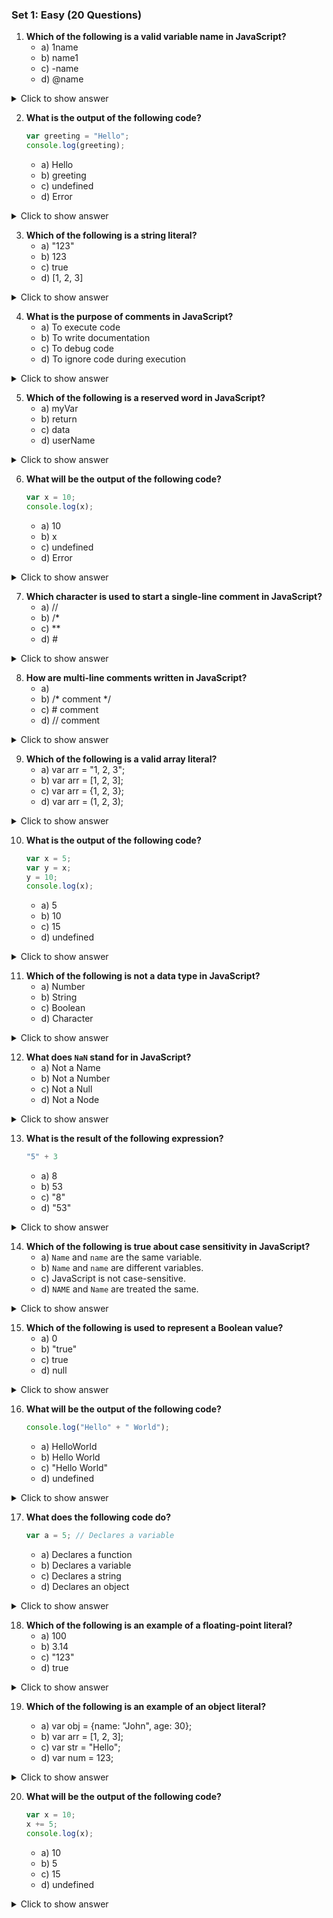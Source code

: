 ### **Set 1: Easy (20 Questions)**

1. **Which of the following is a valid variable name in JavaScript?**
    - a) 1name
    - b) name1
    - c) -name
    - d) @name
<details>
  <summary>Click to show answer</summary>
  <b>Answer:</b> b) name1 <br/> 
  <b>Explanation:</b> Variable names cannot start with a number. They must begin with a letter, underscore (`_`), or dollar sign (`$`).
</details>

2. **What is the output of the following code?**
   ```javascript
   var greeting = "Hello";
   console.log(greeting);
   ```
   - a) Hello
   - b) greeting
   - c) undefined
   - d) Error
<details>
  <summary>Click to show answer</summary>
  <b>Answer:</b> a) Hello <br/>
  <b>Explanation:</b> The value of the `greeting` variable is printed to the console.
</details>

3. **Which of the following is a string literal?**
   - a) "123"
   - b) 123
   - c) true
   - d) [1, 2, 3]
<details>
  <summary>Click to show answer</summary>
  <b>Answer:</b> a) "123" <br/>
  <b>Explanation:</b> `"123"` is a string literal because it is enclosed in double quotes.
</details>

4. **What is the purpose of comments in JavaScript?**
   - a) To execute code
   - b) To write documentation
   - c) To debug code
   - d) To ignore code during execution
<details>
  <summary>Click to show answer</summary>
  <b>Answer:</b> d) To ignore code during execution <br/>
  <b>Explanation:</b> Comments are ignored by the JavaScript engine and are used to provide explanations or temporarily disable code.
</details>

5. **Which of the following is a reserved word in JavaScript?**
   - a) myVar
   - b) return
   - c) data
   - d) userName
<details>
  <summary>Click to show answer</summary>
  <b>Answer:</b> b) return <br/>
  <b>Explanation:</b> `return` is a reserved word used to return a value from a function.
</details>

6. **What will be the output of the following code?**
   ```javascript
   var x = 10;
   console.log(x);
   ```
   - a) 10
   - b) x
   - c) undefined
   - d) Error
<details>
  <summary>Click to show answer</summary>
  <b>Answer:</b> a) 10 <br/>
  <b>Explanation:</b> The value of `x` is printed to the console.
</details>

7. **Which character is used to start a single-line comment in JavaScript?**
   - a) //
   - b) /*
   - c) **
   - d) #
<details>
  <summary>Click to show answer</summary>
  <b>Answer:</b> a) // <br/>
  <b>Explanation:</b> `//` is used for single-line comments in JavaScript.
</details>

8. **How are multi-line comments written in JavaScript?**
   - a) <!-- comment -->
   - b) /* comment */
   - c) # comment
   - d) // comment
<details>
  <summary>Click to show answer</summary>
  <b>Answer:</b> b) /* comment */ <br/>
  <b>Explanation:</b> Multi-line comments are enclosed within `/*` and `*/`.
</details>

9. **Which of the following is a valid array literal?**
   - a) var arr = "1, 2, 3";
   - b) var arr = [1, 2, 3];
   - c) var arr = {1, 2, 3};
   - d) var arr = (1, 2, 3);
<details>
  <summary>Click to show answer</summary>
  <b>Answer:</b> b) var arr = [1, 2, 3]; <br/>
  <b>Explanation:</b> Array literals are defined using square brackets `[]`.
</details>

10. **What is the output of the following code?**
    ```javascript
    var x = 5;
    var y = x;
    y = 10;
    console.log(x);
    ```
    - a) 5
    - b) 10
    - c) 15
    - d) undefined
<details>
  <summary>Click to show answer</summary>
  <b>Answer:</b> a) 5 <br/>
  <b>Explanation:</b> `x` and `y` are separate variables, so changing `y` does not affect `x`.
</details>

11. **Which of the following is not a data type in JavaScript?**
    - a) Number
    - b) String
    - c) Boolean
    - d) Character
<details>
  <summary>Click to show answer</summary>
  <b>Answer:</b> d) Character <br/>
  <b>Explanation:</b> JavaScript does not have a separate `Character` data type; characters are represented as strings.
</details>

12. **What does `NaN` stand for in JavaScript?**
    - a) Not a Name
    - b) Not a Number
    - c) Not a Null
    - d) Not a Node
<details>
  <summary>Click to show answer</summary>
  <b>Answer:</b> b) Not a Number <br/>
  <b>Explanation:</b> `NaN` is a special value that represents a value that is not a legal number.
</details>

13. **What is the result of the following expression?**
    ```javascript
    "5" + 3
    ```
    - a) 8
    - b) 53
    - c) "8"
    - d) "53"
<details>
  <summary>Click to show answer</summary>
  <b>Answer:</b> d) "53" <br/>
  <b>Explanation:</b> The `+` operator concatenates the string `"5"` and the number `3`, resulting in the string `"53"`.
</details>

14. **Which of the following is true about case sensitivity in JavaScript?**
    - a) `Name` and `name` are the same variable.
    - b) `Name` and `name` are different variables.
    - c) JavaScript is not case-sensitive.
    - d) `NAME` and `Name` are treated the same.
<details>
  <summary>Click to show answer</summary>
  <b>Answer:</b> b) `Name` and `name` are different variables. <br/>
  <b>Explanation:</b> JavaScript is case-sensitive, so `Name` and `name` are distinct.
</details>

15. **Which of the following is used to represent a Boolean value?**
    - a) 0
    - b) "true"
    - c) true
    - d) null
<details>
  <summary>Click to show answer</summary>
  <b>Answer:</b> c) true <br/>
  <b>Explanation:</b> Boolean values are `true` or `false` in JavaScript.
</details>

16. **What will be the output of the following code?**
    ```javascript
    console.log("Hello" + " World");
    ```
    - a) HelloWorld
    - b) Hello World
    - c) "Hello World"
    - d) undefined
<details>
  <summary>Click to show answer</summary>
  <b>Answer:</b> b) Hello World <br/>
  <b>Explanation:</b> The `+` operator concatenates the two strings with a space between them.
</details>

17. **What does the following code do?**
    ```javascript
    var a = 5; // Declares a variable
    ```
    - a) Declares a function
    - b) Declares a variable
    - c) Declares a string
    - d) Declares an object
<details>
  <summary>Click to show answer</summary>
  <b>Answer:</b> b) Declares a variable <br/>
  <b>Explanation:</b> The `var` keyword is used to declare a variable.
</details>

18. **Which of the following is an example of a floating-point literal?**
    - a) 100
    - b) 3.14
    - c) "123"
    - d) true
<details>
  <summary>Click to show answer</summary>
  <b>Answer:</b> b) 3.14 <br/>
  <b>Explanation:</b> A floating-point literal is a number with a decimal point.
</details>

19. **Which of the following is an example of an object literal?**


    - a) var obj = {name: "John", age: 30};
    - b) var arr = [1, 2, 3];
    - c) var str = "Hello";
    - d) var num = 123;
<details>
  <summary>Click to show answer</summary>
  <b>Answer:</b> a) var obj = {name: "John", age: 30}; <br/>
  <b>Explanation:</b> An object literal is defined using curly braces `{}` and contains key-value pairs.
</details>

20. **What will be the output of the following code?**
    ```javascript
    var x = 10;
    x += 5;
    console.log(x);
    ```
    - a) 10
    - b) 5
    - c) 15
    - d) undefined
<details>
  <summary>Click to show answer</summary>
  <b>Answer:</b> c) 15 <br/>
  <b>Explanation:</b> The `+=` operator adds `5` to `x`, resulting in `15`.
</details>
